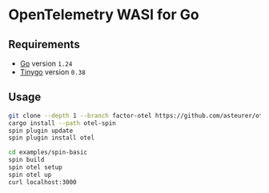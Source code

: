# OpenTelemetry WASI for Go

## Requirements
- [Go](https://go.dev/dl/) version `1.24`
- [Tinygo](https://github.com/tinygo-org/tinygo/releases/tag/v0.38.0) version `0.38`

## Usage

```sh
git clone --depth 1 --branch factor-otel https://github.com/asteurer/otel-spin
cargo install --path otel-spin
spin plugin update
spin plugin install otel
```

```sh
cd examples/spin-basic
spin build
spin otel setup
spin otel up
curl localhost:3000
```